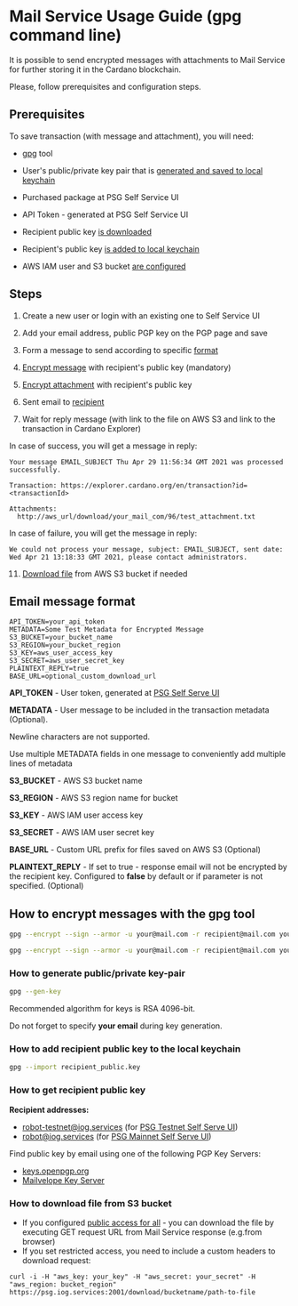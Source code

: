 # Mail Service Usage Guide (gpg command line)

It is possible to send encrypted messages with attachments to Mail Service for further storing it in the Cardano blockchain.

Please, follow prerequisites and configuration steps.

## Prerequisites

To save transaction (with message and attachment), you will need:

* [gpg](https://gpgtools.org/) tool

* User's public/private key pair that is [generated and saved to local keychain](#how-to-generate-public-private-key-pair)

* Purchased package at PSG Self Service UI

* API Token - generated at PSG Self Service UI

* Recipient public key [is downloaded](#how-to-get-recipient-public-key)

* Recipient's public key [is added to local keychain](#how-to-add-recipient-public-key-to-the-local-keychain)

* AWS IAM user and S3 bucket [are configured](create_minimal_s3_user.md)

## Steps

1. Create a new user or login with an existing one to Self Service UI

2. Add your email address, public PGP key on the PGP page and save

3. Form a message to send according to specific [format](#email-message-format)

4. [Encrypt message](#how-to-encrypt-messages-with-gpg-tool) with recipient's public key (mandatory)

5. [Encrypt attachment](#how-to-encrypt-messages-with-gpg-tool) with recipient's public key

6. Sent email to [recipient](#how-to-get-recipient-public-key)

7. Wait for reply message (with link to the file on AWS S3 and link to the transaction in Cardano Explorer)

In case of success, you will get a message in reply:

``` text
Your message EMAIL_SUBJECT Thu Apr 29 11:56:34 GMT 2021 was processed successfully.

Transaction: https://explorer.cardano.org/en/transaction?id=<transactionId>

Attachments:
  http://aws_url/download/your_mail_com/96/test_attachment.txt
```

In case of failure, you will get the message in reply:

``` text
We could not process your message, subject: EMAIL_SUBJECT, sent date: Wed Apr 21 13:18:33 GMT 2021, please contact administrators.
```

11. [Download file](#how-to-download-file-from-s3-bucket) from AWS S3 bucket if needed

## Email message format

``` text
API_TOKEN=your_api_token
METADATA=Some Test Metadata for Encrypted Message
S3_BUCKET=your_bucket_name
S3_REGION=your_bucket_region
S3_KEY=aws_user_access_key
S3_SECRET=aws_user_secret_key
PLAINTEXT_REPLY=true
BASE_URL=optional_custom_download_url
```

**API_TOKEN** - User token, generated at [PSG Self Serve UI](https://psg.iog.services/apitokens)  

**METADATA** - User message to be included in the transaction metadata (Optional).  

Newline characters are not supported. 

Use multiple METADATA fields in one message to conveniently add multiple lines of metadata

**S3_BUCKET** - AWS S3 bucket name  

**S3_REGION** - AWS S3 region name for bucket

**S3_KEY** - AWS IAM user access key  

**S3_SECRET** - AWS IAM user secret key  

**BASE_URL** - Custom URL prefix for files saved on AWS S3 (Optional)

**PLAINTEXT_REPLY** - If set to true - response email will not be encrypted by the recipient key.
Configured to **false** by default or if parameter is not specified. (Optional)

## How to encrypt messages with the gpg tool

``` bash
gpg --encrypt --sign --armor -u your@mail.com -r recipient@mail.com your_file.txt
```

``` bash
gpg --encrypt --sign --armor -u your@mail.com -r recipient@mail.com your_attachment.txt
```

### How to generate public/private key-pair

``` bash
gpg --gen-key
```

Recommended algorithm for keys is RSA 4096-bit.

Do not forget to specify **your email** during key generation.

### How to add recipient public key to the local keychain

``` bash
gpg --import recipient_public.key
```

### How to get recipient public key
**Recipient addresses:**

* robot-testnet@iog.services (for [PSG Testnet Self Serve UI](https://psg-testnet.iog.services/))
* robot@iog.services (for [PSG Mainnet Self Serve UI](https://psg.iog.services/)) 

Find public key by email using one of the following PGP Key Servers:

* [keys.openpgp.org](https://keys.openpgp.org/)
* [Mailvelope Key Server](https://keys.mailvelope.com/)  

### How to download file from S3 bucket

- If you configured [public access for all](create_minimal_s3_user.md) - you can download the file by executing GET request URL from Mail Service response
  (e.g.from browser)
- If you set restricted access, you need to include a custom headers to download request:
```
curl -i -H "aws_key: your_key" -H "aws_secret: your_secret" -H "aws_region: bucket_region"  https://psg.iog.services:2001/download/bucketname/path-to-file
```

